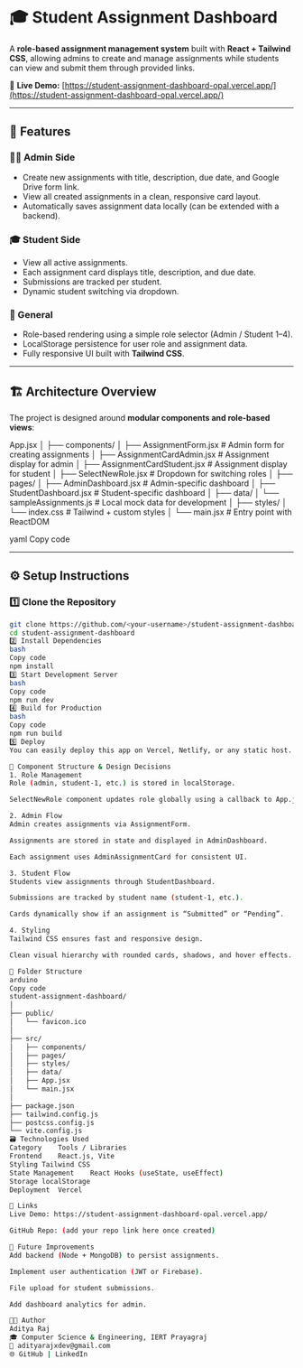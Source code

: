 # 🎓 Student Assignment Dashboard

A **role-based assignment management system** built with **React + Tailwind CSS**, allowing admins to create and manage assignments while students can view and submit them through provided links.

🚀 **Live Demo:** [https://student-assignment-dashboard-opal.vercel.app/](https://student-assignment-dashboard-opal.vercel.app/)

---

## 🌟 Features

### 👨‍💼 Admin Side
- Create new assignments with title, description, due date, and Google Drive form link.
- View all created assignments in a clean, responsive card layout.
- Automatically saves assignment data locally (can be extended with a backend).

### 🎓 Student Side
- View all active assignments.
- Each assignment card displays title, description, and due date.
- Submissions are tracked per student.
- Dynamic student switching via dropdown.

### 🧠 General
- Role-based rendering using a simple role selector (Admin / Student 1–4).
- LocalStorage persistence for user role and assignment data.
- Fully responsive UI built with **Tailwind CSS**.

---

## 🏗️ Architecture Overview

The project is designed around **modular components and role-based views**:

App.jsx
│
├── components/
│ ├── AssignmentForm.jsx # Admin form for creating assignments
│ ├── AssignmentCardAdmin.jsx # Assignment display for admin
│ ├── AssignmentCardStudent.jsx # Assignment display for student
│ ├── SelectNewRole.jsx # Dropdown for switching roles
│
├── pages/
│ ├── AdminDashboard.jsx # Admin-specific dashboard
│ ├── StudentDashboard.jsx # Student-specific dashboard
│
├── data/
│ └── sampleAssignments.js # Local mock data for development
│
├── styles/
│ └── index.css # Tailwind + custom styles
│
└── main.jsx # Entry point with ReactDOM

yaml
Copy code

---

## ⚙️ Setup Instructions

### 1️⃣ Clone the Repository
```bash
git clone https://github.com/<your-username>/student-assignment-dashboard.git
cd student-assignment-dashboard
2️⃣ Install Dependencies
bash
Copy code
npm install
3️⃣ Start Development Server
bash
Copy code
npm run dev
4️⃣ Build for Production
bash
Copy code
npm run build
5️⃣ Deploy
You can easily deploy this app on Vercel, Netlify, or any static host.

🧩 Component Structure & Design Decisions
1. Role Management
Role (admin, student-1, etc.) is stored in localStorage.

SelectNewRole component updates role globally using a callback to App.jsx.

2. Admin Flow
Admin creates assignments via AssignmentForm.

Assignments are stored in state and displayed in AdminDashboard.

Each assignment uses AdminAssignmentCard for consistent UI.

3. Student Flow
Students view assignments through StudentDashboard.

Submissions are tracked by student name (student-1, etc.).

Cards dynamically show if an assignment is “Submitted” or “Pending”.

4. Styling
Tailwind CSS ensures fast and responsive design.

Clean visual hierarchy with rounded cards, shadows, and hover effects.

🧱 Folder Structure
arduino
Copy code
student-assignment-dashboard/
│
├── public/
│   └── favicon.ico
│
├── src/
│   ├── components/
│   ├── pages/
│   ├── styles/
│   ├── data/
│   ├── App.jsx
│   └── main.jsx
│
├── package.json
├── tailwind.config.js
├── postcss.config.js
└── vite.config.js
🗃️ Technologies Used
Category	Tools / Libraries
Frontend	React.js, Vite
Styling	Tailwind CSS
State Management	React Hooks (useState, useEffect)
Storage	localStorage
Deployment	Vercel

🔗 Links
Live Demo: https://student-assignment-dashboard-opal.vercel.app/

GitHub Repo: (add your repo link here once created)

🧠 Future Improvements
Add backend (Node + MongoDB) to persist assignments.

Implement user authentication (JWT or Firebase).

File upload for student submissions.

Add dashboard analytics for admin.

🧑‍💻 Author
Aditya Raj
🎓 Computer Science & Engineering, IERT Prayagraj
📧 adityarajxdev@gmail.com
🌐 GitHub | LinkedIn

